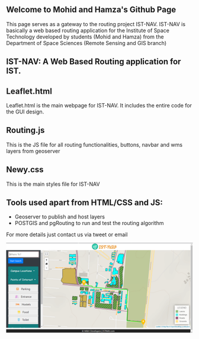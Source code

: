 ## Welcome to Mohid and Hamza's Github Page

This page serves as a gateway to the routing project IST-NAV. IST-NAV is basically a web based routing application for the Institute of Space Technology developed by students (Mohid and Hamza) from the Department of Space Sciences (Remote Sensing and GIS branch)

## IST-NAV: A Web Based Routing application for IST.

## Leaflet.html
Leaflet.html is the main webpage for IST-NAV. It includes the entire code for the GUI design. 
## Routing.js
This is the JS file for all routing functionalities, buttons, navbar and wms layers from geoserver
## Newy.css
This is the main styles file for IST-NAV
## Tools used apart from HTML/CSS and JS:
- Geoserver to publish and host layers
- POSTGIS and pgRouting to run and test the routing algorithm

For more details just contact us via tweet or email 

![Application Interface](https://github.com/Mohid123/IST-NAV/blob/master/Capture.PNG)


